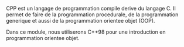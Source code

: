 CPP est un langage de programmation compile derive du langage C. Il permet de faire de la programmation procedurale, de la programmation generique et aussi de la programmation orientee objet (OOP).

Dans ce module, nous utiliserons C++98 pour une introduction en programmation orientee objet.
